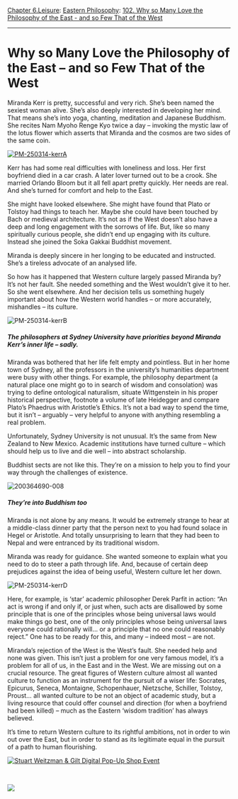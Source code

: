 [Chapter 6.Leisure](https://www.theschooloflife.com/thebookoflife/category/leisure/): [Eastern Philosophy](https://www.theschooloflife.com/thebookoflife/category/leisure/eastern-philosophy/): [102. Why so Many Love the Philosophy of the East - and so Few That of the West](https://www.theschooloflife.com/thebookoflife/east-and-west-philosophy/)

* * *

# Why so Many Love the Philosophy of the East – and so Few That of the West

Miranda Kerr is pretty, successful and very rich. She’s been named the sexiest woman alive. She’s also deeply interested in developing her mind. That means she’s into yoga, chanting, meditation and Japanese Buddhism. She recites Nam Myoho Renge Kyo twice a day – invoking the mystic law of the lotus flower which asserts that Miranda and the cosmos are two sides of the same coin.

[![PM-250314-kerrA](https://www.theschooloflife.com/thebookoflife/wp-content/uploads/2014/10/PM-250314-kerrA.png)](http://www.thebookoflife.org/wp-content/uploads/2014/10/PM-250314-kerrA.png)

Kerr has had some real difficulties with loneliness and loss. Her first boyfriend died in a car crash. A later lover turned out to be a crook. She married Orlando Bloom but it all fell apart pretty quickly. Her needs are real. And she’s turned for comfort and help to the East.

She might have looked elsewhere. She might have found that Plato or Tolstoy had things to teach her. Maybe she could have been touched by Bach or medieval architecture. It’s not as if the West doesn’t also have a deep and long engagement with the sorrows of life. But, like so many spiritually curious people, she didn’t end up engaging with its culture. Instead she joined the Soka Gakkai Buddhist&nbsp;movement.&nbsp;

Miranda is deeply sincere in her longing to be educated and instructed. She’s a tireless advocate of an analysed life.

So how has it happened that Western culture largely passed Miranda by? It’s not her fault. She needed something and the West wouldn’t give it to her. So she went elsewhere. And her decision tells us something hugely important about how the Western world handles – or more accurately, mishandles – its culture.

![PM-250314-kerrB](https://www.theschooloflife.com/thebookoflife/wp-content/uploads/2014/09/PM-250314-kerrB.jpg)

##### The philosophers at Sydney University have priorities beyond Miranda Kerr’s inner life – sadly.

Miranda was bothered that her life felt empty and pointless. But in her home town of Sydney, all the professors in the university’s humanities department were busy with other things. For example, the philosophy department (a natural place one might go to in search of wisdom and consolation) was trying to define ontological naturalism, situate Wittgenstein in his proper historical perspective, footnote a volume of late Heidegger and compare Plato’s Phaedrus with Aristotle’s Ethics. It’s not a bad way to spend the time, but it isn’t – arguably – very helpful to anyone with anything resembling a real problem.

Unfortunately, Sydney University is not unusual. It’s the same from New Zealand to New Mexico. Academic institutions have turned culture – which should help us to live and die well – into abstract scholarship.

Buddhist sects are not like this. They’re on a mission to help you to find your way through the challenges of existence.

![200364690-008](https://www.theschooloflife.com/thebookoflife/wp-content/uploads/2014/09/PM-250314-kerrC.jpg)

##### They’re into Buddhism too

Miranda is not alone by any means. It would be extremely strange to hear at a middle-class dinner party that the person next to you had found solace in Hegel or Aristotle. And totally unsurprising to learn that they had been to Nepal and were entranced by its traditional wisdom.

Miranda was ready for guidance. She wanted someone to explain what you need to do to steer a path through life. And, because of certain deep prejudices against the idea of being useful, Western culture let her down.

![PM-250314-kerrD](https://www.theschooloflife.com/thebookoflife/wp-content/uploads/2014/09/PM-250314-kerrD.jpg)

Here, for example, is ‘star’ academic philosopher Derek Parfit in action: “An act is wrong if and only if, or just when, such acts are disallowed by some principle that is one of the principles whose being universal laws would make things go best, one of the only principles whose being universal laws everyone could rationally will… or a principle that no one could reasonably reject.” One has to be ready for this, and many – indeed most – are not.

Miranda’s rejection of the West is the West’s fault. She needed help and none was given. This isn’t just a problem for one very famous model, it’s a problem for all of us, in the East and in the West. We are missing out on a crucial resource. The great figures of Western culture almost all wanted culture to function as an instrument for the pursuit of a wiser life: Socrates, Epicurus, Seneca, Montaigne, Schopenhauer, Nietzsche, Schiller, Tolstoy, Proust… all wanted culture to be not an object of academic study, but a living resource that could offer counsel and direction (for when a boyfriend had been killed) – much as the Eastern ‘wisdom tradition’ has always believed.

It’s time to return Western culture to its rightful ambitions, not in order to win out over the East, but in order to stand as its legitimate equal in the pursuit of a path to human flourishing.

[![Stuart Weitzman & Gilt Digital Pop-Up Shop Event](https://www.theschooloflife.com/thebookoflife/wp-content/uploads/2014/10/PM-250314-kerrE.jpg)](http://www.thebookoflife.org/wp-content/uploads/2014/10/PM-250314-kerrE.jpg)

&nbsp;

[![](https://img.youtube.com/vi/fKe600qHEAg/0.jpg)](https://www.youtube.com/embed/fKe600qHEAg '')
